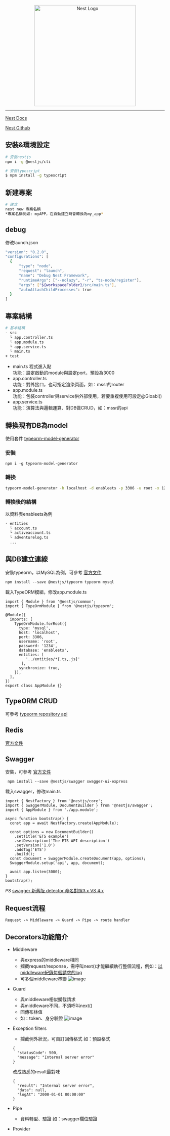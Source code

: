 <p align="center">
  <a href="http://nestjs.com/" target="blank"><img src="https://nestjs.com/img/logo_text.svg" width="320" alt="Nest Logo" /></a>
</p>

***

[Nest Docs](https://docs.nestjs.com/)

[Nest Github](https://github.com/nestjs/nest)

## 安裝&環境設定

```bash
# 安裝nestjs
npm i -g @nestjs/cli

# 安裝typescript
$ npm install -g typescript
```

## 新建專案

```bash
# 建立
nest new 專案名稱
*專案名稱例如: myAPP，在自動建立時會轉換為my_app*
```

## debug
修改launch.json
```bash
"version": "0.2.0",
"configurations": [
  {
      "type": "node",
      "request": "launch",
      "name": "Debug Nest Framework",
      "runtimeArgs": ["--nolazy", "-r", "ts-node/register"],
      "args": ["${workspaceFolder}/src/main.ts"],
      "autoAttachChildProcesses": true
  }
]
```

## 專案結構

```bash
# 基本結構
- src
  └ app.controller.ts
  └ app.module.ts
  └ app.service.ts
  └ main.ts
+ test
```

* main.ts 程式進入點   
  功能：設定啟動的module與設定port，預設為3000
* app.controller.ts   
  功能：對外接口，也可指定渲染頁面，如：mssr的router
* app.module.ts       
  功能：包裝controller與service供外部使用，若要重複使用可設定@Gloabl()
* app.service.ts      
  功能：演算法與邏輯運算、對DB做CRUD，如：mssr的api


## 轉換現有DB為model
使用套件 [typeorm-model-generator](https://www.npmjs.com/package/typeorm-model-generator)

### 安裝
```
npm i -g typeorm-model-generator
```
### 轉換
```bash
typeorm-model-generator -h localhost -d enableets -p 3306 -u root -x 1234 -e mysql -o .
```
### 轉換後的結構
以資料表enableets為例
```bash
- entities
  └ account.ts
  └ activeaccount.ts
  └ adventurelog.ts
  ...
```

## 與DB建立連線
安裝typeorm，以MySQL為例，可參考 [官方文件](https://docs.nestjs.com/techniques/database)
```
npm install --save @nestjs/typeorm typeorm mysql
```
載入TypeORM模組，修改app.module.ts
```
import { Module } from '@nestjs/common';
import { TypeOrmModule } from '@nestjs/typeorm';

@Module({
  imports: [
    TypeOrmModule.forRoot({
      type: 'mysql',
      host: 'localhost',
      port: 3306,
      username: 'root',
      password: '1234',
      database: 'enableets',
      entities: [
         '../entities/*{.ts,.js}'
       ],
      synchronize: true,
    }),
  ],
})
export class AppModule {}
```
## TypeORM CRUD
可參考 [typeorm repository api](https://typeorm.io/#/repository-api/repository-api)

## Redis
[官方文件](https://docs.nestjs.com/microservices/redis)

## Swagger
安裝，可參考 [官方文件](https://docs.nestjs.com/recipes/swagger)
```
 npm install --save @nestjs/swagger swagger-ui-express
```
載入swagger，修改main.ts
```
import { NestFactory } from '@nestjs/core';
import { SwaggerModule, DocumentBuilder } from '@nestjs/swagger';
import { AppModule } from './app.module';

async function bootstrap() {
  const app = await NestFactory.create(AppModule);

  const options = new DocumentBuilder()
    .setTitle('ETS example')
    .setDescription('The ETS API description')
    .setVersion('1.0')
    .addTag('ETS')
    .build();
  const document = SwaggerModule.createDocument(app, options);
  SwaggerModule.setup('api', app, document);

  await app.listen(3000);
}
bootstrap();
```
*PS*
[swagger 新舊版 detector 命名對照3.x VS 4.x](https://docs.nestjs.com/recipes/swagger#migration-to-40)

## Request流程
```
Request -> Middleware -> Guard -> Pipe -> route handler
```

## Decorators功能簡介
* Middleware
  - 與express的middleware相同
  - 攔截request/response，需呼叫next()才能繼續執行整個流程，例如：[以middleware紀錄每個請求的log](https://docs.nestjs.com/middleware#functional-middleware)
  - 可多個middleware串聯
  ![image](https://docs.nestjs.com/assets/Middlewares_1.png)
  
* Guard
  - 與middleware相似攔截請求
  - 與middleware不同，不須呼叫next()
  - 回傳布林值
  - 如：token、身分驗證
  ![image](https://docs.nestjs.com/assets/Guards_1.png)
  
* Exception filters
  - 攔截例外狀況，可自訂回傳格式
  如：預設格式
  ```
  {
    "statusCode": 500,
    "message": "Internal server error"
  }
  ```
  改成熟悉的result最對味
  ```
  {
    "result": "Internal server error",
    "data": null,
    "logAt": "2000-01-01 00:00:00"
  }
  ```
* Pipe
  - 資料轉型、驗證
  如：swagger欄位驗證

* Provider

